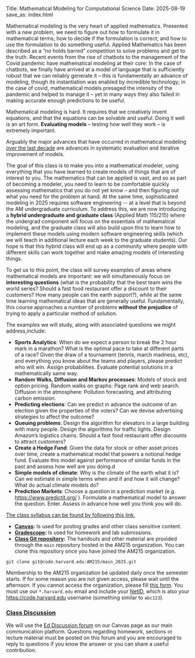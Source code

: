 Title: Mathematical Modeling for Computational Science
Date: 2025-08-19
save_as: index.html


Mathematical modeling is the very heart of applied mathematics. Presented with a new problem, we need to figure out how to formulate it in mathematical terms; how to decide if the formulation is correct; and how to use the formulation to do something useful. Applied Mathematics has been described as a “no holds barred” competition to solve problems and get to the truth.  Recent events from the rise of chatbots to the management of the Covid pandemic have mathematical modeling at their core: In the case of chatbots, we finally have arrived at a model of language that is sufficiently robust that we can reliably generate it – this is fundamentally an advance of modeling, though its instantiation was enabled by incredible technology; in the case of covid, mathematical models presaged the intensity of the pandemic and helped to manage it – yet in many ways they also failed in making accurate enough predictions to be useful.

Mathematical modeling is hard. It requires that we creatively invent equations, and that the equations can be solvable and useful. Doing it well is an art form.  **Evaluating models** – testing  how well they work – is extremely important.

Arguably the major advances that have occurred in mathematical modeling <a href="https://arxiv.org/abs/2310.00865" target="_blank">over the last decade</a> are advances in systematic evaluation and iterative improvement of models.

The goal of this class is to make you into a mathematical modeler, using everything that you have learned to create models of things that are of interest to you. The mathematics that can be applied is vast, and so as part of becoming a modeler, you need to learn to be comfortable quickly assessing mathematics that you do not yet know – and then figuring out what you need for the problem at hand.  At the same time, sophisticated modeling in 2025 requires software engineering -- at a level that is beyond the AM undergraduate curriculum. To address this, we are now introducing a **hybrid undergraduate and graduate class** (Applied Math 115/215) where the undergrad component will focus on the essentials of mathematical modeling, and the graduate class will also build upon this to learn how to implement these models using modern software engineering skills (which we will teach in additional lecture each week to the graduate students).  Our hope is that this hybrid class will end up as a community where people with different skills can work together and make amazing models of interesting things.

To get us to this point, the class will survey examples of areas where mathematical models are important:  we will simultaneously focus on __interesting questions__ (what is the probability that the best team wins the world series? Should a fast food restaurant offer a discount to their customers? How many people can the earth support?), while at the same time learning mathematical ideas that are generally useful.  Fundamentally, this course approaches a number of problems __without the prejudice__ of trying to apply a particular method of solution. 

The examples we will study, along with associated questions we might address,include:

*   **Sports Analytics**: When do we expect a person to break the 2 hour mark in a marathon? What is the optimal pace to take at different parts of a race? Given the draw of a tournament (tennis, march madness, etc), and everything you know about the teams and players, please predict who will win.  Assign probabilities. Evaluate potential solutions in a mathematically same way.
* **Random Walks, Diffusion and Markov processes**: Models of stock and option pricing. Random walks on graphs: Page rank and web search. Diffusion in the atmosphere: Pollution forecasting, and attributing carbon emission.
* **Predicting elections**: Can we predict in advance the outcome of an election given the properties of the voters? Can we devise advertising strategies to affect the outcome?
* **Queuing problems**:  Design the algorithm for elevators in a large building with many people. Design the algorithms for traffic lights.  Design Amazon’s logistics chains. Should a fast food restaurant offer discounts to attract customers? 
* **Create a Hedge Fund**: Given the data for stock or other asset prices over time, create a mathematical model that powers a notional hedge fund. Evaluate this model against performance of similar funds in the past and assess how well are you doing.d
* **Simple models of climate**: Why is the climate of the earth what it is? Can we estimate in simple terms when and if and how it will change?  What do actual climate models do?
* **Prediction Markets**: Choose a question in a prediction market (e.g. <a href="https://www.predictit.org/" target="_blank">https://www.predictit.org/ </a>). Formulate a mathematical model to answer the question. Enter. Assess in advance how well you think you will do.

<a href="https://canvas.harvard.edu/courses/156385">The class syllabus can be found by following this link.</a>

* **[Canvas](https://canvas.harvard.edu/courses/156385):** Is used for posting grades and other class sensitive content.
* **[Gradescope](https://www.gradescope.com/courses/1112657):** Is used for homework and lab submissions.
* **[Class Git repository](https://code.harvard.edu/AM215/main_2025):** The handouts and other material are provided through the `main` repository hosted in the AM215 organization. You can clone this repository once you have joined the AM215 organization.

```
git clone git@code.harvard.edu:AM215/main_2025.git
```

Membership to the AM215 organization be updated daily once the semester starts. If for some reason you are not given access, please wait until the afternoon. If you cannot access the organization, please fill [this form](https://docs.google.com/forms/d/1TxncfkQD0EFG32qalEpsRYWcnoONKOfw6ThyAtsfmy0/edit). You  must use our `*.harvard.edu` email and include your [NetID](https://harvard.service-now.com/ithelp?id=kb_article&sys_id=507aca5a1b653700efd8a79b2d4bcb59), which is also your <https://code.harvard.edu> username (something similar to `abc123`).

### <a id="class-forum"></a><a class="anchor-link" href="#class-forum">Class Discussion</a>

We will use the [Ed Discussion forum](https://edstem.org/us/courses/81434/discussion/) on our Canvas page as our main communication platform. Questions regarding homework, sections or lecture material must be posted on this forum and you are encouraged to reply to questions if you know the answer or you can share a useful contribution.
